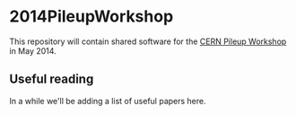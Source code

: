 2014PileupWorkshop
==================

This repository will contain shared software for the [CERN Pileup Workshop](https://indico.cern.ch/event/306155/) in May 2014.  


Useful reading
--------------

In a while we'll be adding a list of useful papers here.
